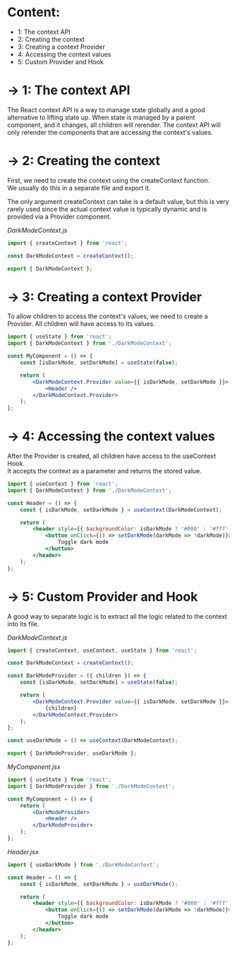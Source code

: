 # Content:

- 1: The context API
- 2: Creating the context
- 3: Creating a context Provider
- 4: Accessing the context values
- 5: Custom Provider and Hook

# -> 1: The context API

The React context API is a way to manage state globally and a good
alternative to lifting state up. When state is managed by a parent component,
and it changes, all children will rerender. The context API will
only rerender the components that are accessing the context's values.

# -> 2: Creating the context

First, we need to create the context using the createContext function.<br>
We usually do this in a separate file and export it.

The only argument createContext can take is a default value, but this
is very rarely used since the actual context value is typically dynamic and
is provided via a Provider component.

_DarkModeContext.js_

```jsx
import { createContext } from 'react';

const DarkModeContext = createContext();

export { DarkModeContext };
```

# -> 3: Creating a context Provider

To allow children to access the context's values, we need to
create a Provider. All children will have access to its values.<br>

```jsx
import { useState } from 'react';
import { DarkModeContext } from './DarkModeContext';

const MyComponent = () => {
	const [isDarkMode, setDarkMode] = useState(false);

	return (
		<DarkModeContext.Provider value={{ isDarkMode, setDarkMode }}>
			<Header />
		</DarkModeContext.Provider>
	);
};
```

# -> 4: Accessing the context values

After the Provider is created, all children have access to the useContext Hook.<br>
It accepts the context as a parameter and returns the stored value.

```jsx
import { useContext } from 'react';
import { DarkModeContext } from './DarkModeContext';

const Header = () => {
	const { isDarkMode, setDarkMode } = useContext(DarkModeContext);

	return (
		<header style={{ backgroundColor: isDarkMode ? '#000' : '#fff' }}>
			<button onClick={() => setDarkMode(darkMode => !darkMode)}>
				Toggle dark mode
			</button>
		</header>
	);
};
```

# -> 5: Custom Provider and Hook

A good way to separate logic is to extract all the logic related to the context
into its file.

_DarkModeContext.js_

```jsx
import { createContext, useContext, useState } from 'react';

const DarkModeContext = createContext();

const DarkModeProvider = ({ children }) => {
	const [isDarkMode, setDarkMode] = useState(false);

	return (
		<DarkModeContext.Provider value={{ isDarkMode, setDarkMode }}>
			{children}
		</DarkModeContext.Provider>
	);
};

const useDarkMode = () => useContext(DarkModeContext);

export { DarkModeProvider, useDarkMode };
```

_MyComponent.jsx_

```jsx
import { useState } from 'react';
import { DarkModeProvider } from './DarkModeContext';

const MyComponent = () => {
	return (
		<DarkModeProvider>
			<Header />
		</DarkModeProvider>
	);
};
```

_Header.jsx_

```jsx
import { useDarkMode } from './DarkModeContext';

const Header = () => {
	const { isDarkMode, setDarkMode } = useDarkMode();

	return (
		<header style={{ backgroundColor: isDarkMode ? '#000' : '#fff' }}>
			<button onClick={() => setDarkMode(darkMode => !darkMode)}>
				Toggle dark mode
			</button>
		</header>
	);
};
```
